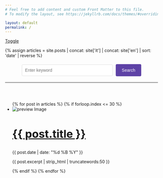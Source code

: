 ```yaml
---
# Feel free to add content and custom Front Matter to this file.
# To modify the layout, see https://jekyllrb.com/docs/themes/#overriding-theme-defaults

layout: default
permalink: /
---
```


<p id="intro">

</p>


<script src="index.js"></script>
<script src="search.js"></script>


<a id='lang'></a>
<a href="#" onclick="toggleLanguageElements()">Toggle</a>

<style>
  .wrapper {
    max-width: 80%;
  }
</style>

<style>
    .post-date {
        font-size: 0.8em; /* Imposta il font più piccolo */
        color: #aaaaaa; /* Opzionale: Cambia il colore se desiderato */
    }

    .post-title {
        font-size: 1.6em; /* Imposta il font più piccolo */
    }

    .excerpt {
        font-size: 1.0em; /* Imposta il font più piccolo */
        color: #999; /* Opzionale: Cambia il colore se desiderato */
    }


    .label,button {
      --tw-text-opacity: 1;
      color: rgb(30 64 175/var(--tw-text-opacity));
      font-weight: 500;
      font-size: .875rem;
      line-height: 1.25rem;
      padding-bottom: .125rem;
      padding-top: .125rem;
      padding-left: .75rem;
      padding-right: .75rem;    
      border-radius: 9999px;
      align-items: center;
      --tw-bg-opacity: 1;
      background-color: rgb(219 234 254/var(--tw-bg-opacity));
    }

  .container {
    display: flex;
    margin-bottom: 25px;
  }
  

  
  .left-column img {
    display: none;
  }
  
  .right-column {
    flex-grow: 1;
  }
  
  .post-title {
    /* Stili per il titolo, ad esempio: */
    font-size: 24px;
    font-weight: bold;
  }

  .left-column {
    display: none; /* Hide by default */
  }

  }

</style>

<style>
.left-column {
    display: none; /* Hide by default */
}
</style>

<style>
.search-form {
    display: flex;
    justify-content: center;
    align-items: center;
    margin: 20px 0;
}

.search-input {
    padding: 10px;
    font-size: 1em;
    border: 1px solid #ddd;
    border-radius: 4px;
    margin-right: 10px;
    width: 300px;
}

.search-button {
    padding: 10px 20px;
    font-size: 1em;
    color: #fff;
    background-color: #5e42a6;
    border: none;
    border-radius: 4px;
    cursor: pointer;
}

.search-button:hover {
    background-color:rgb(58, 10, 69);
}
</style>



{% assign articles = site.posts | concat: site['it'] | concat: site['en'] | sort: 'date' | reverse %}


<!-- Search Form -->
<form id="search-form" class="search-form">
    <input class="search-input" type="text" id="search-input" placeholder="Enter keyword" required>
    <button type="submit" class="search-button">Search</button>
</form>

<script>
document.getElementById('search-form').addEventListener('submit', function(event) {
    event.preventDefault();
    const keyword = document.getElementById('search-input').value;
    window.location.href = `/results?q=${encodeURIComponent(keyword)}`;
});
</script>






<hr/>
<br/><br/>
  <ul class="preview-container">
    {% for post in articles %}
      <!-- Let's limit to a subset of all -->
      {% if forloop.index <= 30 %} 
        <li class="lang-{{ post.url | slice: 1, 2 }}">
            <div class="preview">
                <img src="{{ post.image }}_preview.png" alt="preview Image" class="preview-image">
                <div class="preview-content">
                    <a class="post-title" href="{{ post.url }}">
                        <h2 class="preview-title">
                            {{ post.title }}
                        </h2>
                    </a>
                    <div class="preview-meta">
                        <i class="fa-regular fa-calendar"></i>
                        {{ post.date | date: "%d %B %Y" }}
                    </div>
                    <p class="preview-excerpt">{{ post.excerpt | strip_html | truncatewords:50 }}</p>
                    <input type="hidden" name="post-tags" value="{{ post.tags | join: ', ' }}">
                </div>
            </div>
        </li>
      {% endif %}
    {% endfor %}  
  </ul>

